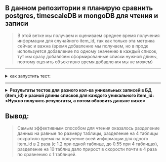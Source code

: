 ## В данном репозитории я планирую сравнить postgres, timescaleDB и mongoDB для чтения и записи
> В этой ветке мы получаем и оцениваем среднее время получения информации для случайного item_id, так как только эта метрика сейчас и важна (время добавление мы получаем, но в проде используется добавление по одному значению в каждый список, тут мы сразу добавляем сформированные списки нужной длины, поэтому оценить объективно время добавления мы не можем)

---

<details>
  <summary>как запустить тест:</summary>
- создаем образ для тестируемой БД и запускаем контейнер (инструкции в комментариях в Dockerfil'ах)
- pipenv install (можно с --ignore-pipfile)
- запустить .py код
  
</details>

>
---
>

<details>
  <summary style="font-weight: bold;">Результаты тестов для разного кол-ва уникальных записей в БД (item_id) и разной длины списков для каждого уникального item_id: >Нужно получить результаты, а потом обновить даныне ниже< </summary>
  
  <ul>
    <li>
      <details>
        <summary>latest postgres:16.1 (данные равномерно распределены в 10 таблиц):</summary>
        1) среднее время записи 50к строк при размере таблиц в 500кк записей (равномерно распределены в 10 таблицах)
        <img src="postgresDB_partitioning_into_10_tables\results_latest_postgres\time_to_insert_at_size_500kk_rows.png">
        2) скорость чтения в зависимости от размера (от 5кк до 500кк), для получения информации для одного item_id делается 10 параллельных запросов в 10 таблиц
        <p> </p>
        <ul>5кк строк</ul>
        <img
        src="postgresDB_partitioning_into_10_tables\results_latest_postgres\time_to_select_data_for_unique_id_table_size_was_5kk_rows.png">
        <ul>50кк строк</ul>
        <img
        src="postgresDB_partitioning_into_10_tables\results_latest_postgres\time_to_select_data_for_unique_id_table_size_was_50kk_rows.png">
        <ul>250кк строк</ul>
        <img
        src="postgresDB_partitioning_into_10_tables\results_latest_postgres\time_to_select_data_for_unique_id_table_size_was_250kk_rows.png">
        <ul>500кк строк</ul>
        <img
        src="postgresDB_partitioning_into_10_tables\results_latest_postgres\time_to_select_data_for_unique_id_table_size_was_500kk_rows.png">
      </details>
    </li>
  </ul>
  
  <ul>
    <li>
      <details>
        <summary>latest postgres:16.1 (данные равномерно распределены в 4 таблицы):</summary>
        1) среднее время записи 50к строк при размере таблиц в 500кк записей (равномерно в 4 таблицах)
        <img src="postgresDB_partitioning_into_4_tables\results_latest_postgres\time_to_insert_at_size_500kk_rows.png">
        2) скорость чтения в зависимости от размера (от 5кк до 500кк), для получения информации для одного item_id делается 4 параллельных запроса в 4 таблицы
        <p> </p>
        <ul>5кк строк</ul>
        <img
        src="postgresDB_partitioning_into_4_tables\results_latest_postgres\time_to_select_data_for_unique_id_table_size_was_5kk_rows.png">
        <ul>50кк строк</ul>
        <img
        src="postgresDB_partitioning_into_4_tables\results_latest_postgres\time_to_select_data_for_unique_id_table_size_was_50kk_rows.png">
        <ul>250кк строк</ul>
        <img
        src="postgresDB_partitioning_into_4_tables\results_latest_postgres\time_to_select_data_for_unique_id_table_size_was_250kk_rows.png">
        <ul>500кк строк</ul>
        <img
        src="postgresDB_partitioning_into_4_tables\results_latest_postgres\time_to_select_data_for_unique_id_table_size_was_500kk_rows.png">
      </details>
    </li>
  </ul>
  
</details>


 ## Вывод:
 > Самым эффективным способом для чтения оказалось разделение данных на равные по размеру таблицы, разделение на 4 таблицы сократило время на получение всей информации для одного item_id в 2 раза (с 1.2 при одной таблице, до 0.55 при 4 таблицах), разделение на 10 таблиц дало прирост в скорости почти в 4 раза по сравнению с 1 таблицей.